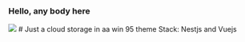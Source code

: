 ### Hello, any body here
<img src="https://media1.tenor.com/m/EWZCUGkCcIsAAAAd/old-man-my-computer.gif" />
# Just a cloud storage in aa win 95 theme
Stack: Nestjs and Vuejs

